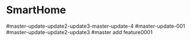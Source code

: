 # SmartHome
#master-update-update2-update3-master-update-4
#master-update-001
#master-update-update2-update3
#master
add feature0001
